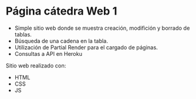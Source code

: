 # Página cátedra Web 1

* Simple sitio web donde se muestra creación, modifición y borrado de tablas.
* Búsqueda de una cadena en la tabla.
* Utilización de Partial Render para el cargado de páginas.
* Consultas a API en Heroku

Sitio web realizado con:

* HTML
* CSS
* JS


